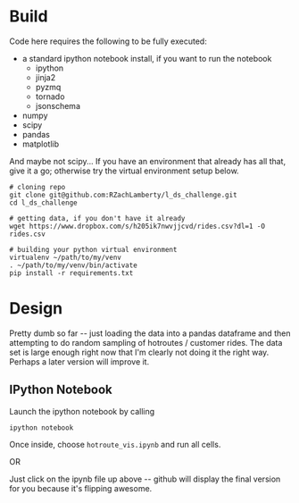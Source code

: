 # Build

Code here requires the following to be fully executed:

+ a standard ipython notebook install, if you want to run the notebook
    + ipython
    + jinja2
    + pyzmq
    + tornado
    + jsonschema
+ numpy
+ scipy
+ pandas
+ matplotlib

And maybe not scipy... If you have an environment that already has all that, give it a go; otherwise try the virtual environment setup below.


```
# cloning repo
git clone git@github.com:RZachLamberty/l_ds_challenge.git
cd l_ds_challenge

# getting data, if you don't have it already
wget https://www.dropbox.com/s/h205ik7nwvjjcvd/rides.csv?dl=1 -O rides.csv

# building your python virtual environment
virtualenv ~/path/to/my/venv
. ~/path/to/my/venv/bin/activate
pip install -r requirements.txt
```

# Design
Pretty dumb so far -- just loading the data into a pandas dataframe and then attempting to do random sampling of hotroutes / customer rides. The data set is large enough right now that I'm clearly not doing it the right way. Perhaps a later version will improve it.

## IPython Notebook
Launch the ipython notebook by calling

```
ipython notebook
```

Once inside, choose ```hotroute_vis.ipynb``` and run all cells.


OR

Just click on the ipynb file up above -- github will display the final version for you because it's flipping awesome.
